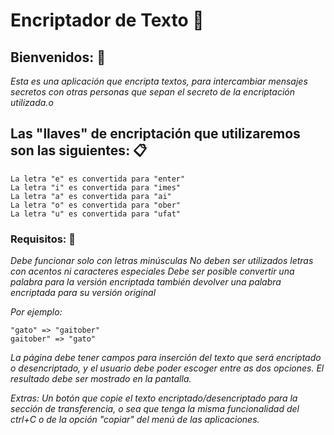 # Encriptador de Texto 🔣

## Bienvenidos: 🙂

_Esta es una aplicación que encripta textos, para intercambiar mensajes secretos con otras personas que sepan el secreto de la encriptación utilizada.o_

## Las "llaves" de encriptación que utilizaremos son las siguientes: 📋

```
La letra "e" es convertida para "enter"
La letra "i" es convertida para "imes"
La letra "a" es convertida para "ai"
La letra "o" es convertida para "ober"
La letra "u" es convertida para "ufat"
```

### Requisitos: 🔧

_Debe funcionar solo con letras minúsculas_
_No deben ser utilizados letras con acentos ni caracteres especiales_
_Debe ser posible convertir una palabra para la versión encriptada también devolver una palabra encriptada para su versión original_

_Por ejemplo:_

```
"gato" => "gaitober"
gaitober" => "gato"
```

_La página debe tener campos para inserción del texto que será encriptado o desencriptado, y el usuario debe poder escoger entre as dos opciones._
_El resultado debe ser mostrado en la pantalla._

_Extras:_
_Un botón que copie el texto encriptado/desencriptado para la sección de transferencia, o sea que tenga la misma funcionalidad del ctrl+C o de la opción "copiar" del menú de las aplicaciones._

